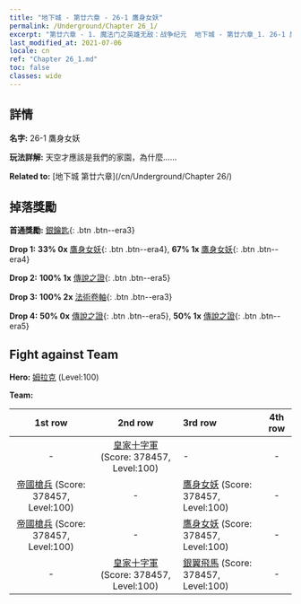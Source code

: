 ```yaml
---
title: "地下城 - 第廿六章 - 26-1 鷹身女妖"
permalink: /Underground/Chapter 26_1/
excerpt: "第廿六章 - 1. 魔法门之英雄无敌：战争纪元  地下城 - 第廿六章_1. 26-1 鷹身女妖"
last_modified_at: 2021-07-06
locale: cn
ref: "Chapter 26_1.md"
toc: false
classes: wide
---
```


## 詳情

 **名字:** 26-1 鷹身女妖

 **玩法詳解:**       天空才應該是我們的家園，為什麼……

 **Related to:** [地下城 第廿六章](/cn/Underground/Chapter 26/)

## 掉落獎勵

 **首通獎勵:** [銀鑰匙](/cn/Items/con_693/){: .btn .btn--era3}

 **Drop 1:** **33% 0x** [鷹身女妖](/cn/Items/unt_245/){: .btn .btn--era4}, **67% 1x** [鷹身女妖](/cn/Items/unt_245/){: .btn .btn--era4}

 **Drop 2:** **100% 1x** [傳說之證](/cn/Items/mat_95/){: .btn .btn--era5}

 **Drop 3:** **100% 2x** [法術卷軸](/cn/Items/con_694/){: .btn .btn--era3}

 **Drop 4:** **50% 0x** [傳說之證](/cn/Items/mat_88/){: .btn .btn--era5}, **50% 1x** [傳說之證](/cn/Items/mat_88/){: .btn .btn--era5}


## Fight against Team
 **Hero:** [姆拉克](/cn/heroes/Mullich/) (Level:100)

 **Team:**


  | 1st row | 2nd row | 3rd row | 4th row |
  |:----:|:----:|:----|:----:|
  | - | [皇家十字軍](/cn/units/Swordsman/) (Score: 378457, Level:100)  | - | - |
  | [帝國槍兵](/cn/units/Pikeman/) (Score: 378457, Level:100)  | - | [鷹身女妖](/cn/units/Harpy/) (Score: 378457, Level:100)  | - |
  | [帝國槍兵](/cn/units/Pikeman/) (Score: 378457, Level:100)  | - | [鷹身女妖](/cn/units/Harpy/) (Score: 378457, Level:100)  | - |
  | - | [皇家十字軍](/cn/units/Swordsman/) (Score: 378457, Level:100)  | [銀翼飛馬](/cn/units/Pegasus/) (Score: 378457, Level:100)  | - |


